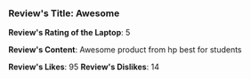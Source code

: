 ### Review's Title: Awesome

**Review's Rating of the Laptop**: 5

**Review's Content**:
Awesome product from hp best for students

**Review's Likes**: 95
**Review's Dislikes**: 14

